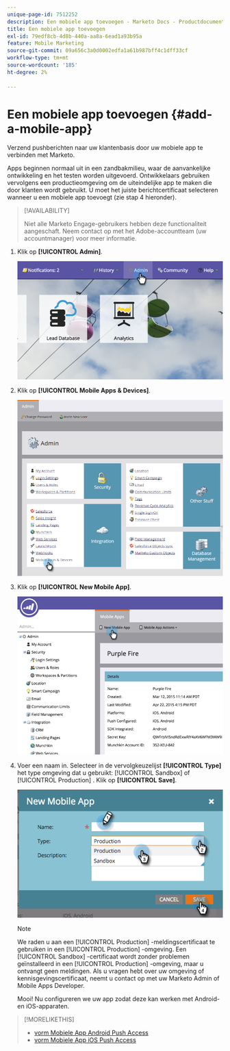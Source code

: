```yaml
---
unique-page-id: 7512252
description: Een mobiele app toevoegen - Marketo Docs - Productdocumentatie
title: Een mobiele app toevoegen
exl-id: 79edf8cb-4d8b-440a-aa8a-6ead1a93b95a
feature: Mobile Marketing
source-git-commit: 09a656c3a0d0002edfa1a61b987bff4c1dff33cf
workflow-type: tm+mt
source-wordcount: '185'
ht-degree: 2%

---
```


# Een mobiele app toevoegen {#add-a-mobile-app}

Verzend pushberichten naar uw klantenbasis door uw mobiele app te verbinden met Marketo.

Apps beginnen normaal uit in een zandbakmilieu, waar de aanvankelijke ontwikkeling en het testen worden uitgevoerd. Ontwikkelaars gebruiken vervolgens een productieomgeving om de uiteindelijke app te maken die door klanten wordt gebruikt. U moet het juiste berichtcertificaat selecteren wanneer u een mobiele app toevoegt (zie stap 4 hieronder).

>[!AVAILABILITY]
>
>
>Niet alle Marketo Engage-gebruikers hebben deze functionaliteit aangeschaft. Neem contact op met het Adobe-accountteam (uw accountmanager) voor meer informatie.

1. Klik op **[!UICONTROL Admin]**.

   ![](assets/image2015-4-22-16-3a12-3a32.png)

1. Klik op **[!UICONTROL Mobile Apps & Devices]**.

   ![](assets/image2016-1-12-15-3a42-3a30.png)

1. Klik op **[!UICONTROL New Mobile App]**.

   ![](assets/image2015-4-22-16-3a17-3a15.png)

1. Voer een naam in. Selecteer in de vervolgkeuzelijst **[!UICONTROL Type]** het type omgeving dat u gebruikt: [!UICONTROL Sandbox] of [!UICONTROL Production] . Klik op **[!UICONTROL Save]**.

   ![](assets/image2015-11-18-15-3a52-3a15.png)

   >[!NOTE]
   >
   >We raden u aan een [!UICONTROL Production] -meldingscertificaat te gebruiken in een [!UICONTROL Production] -omgeving. Een [!UICONTROL Sandbox] -certificaat wordt zonder problemen geïnstalleerd in een [!UICONTROL Production] -omgeving, maar u ontvangt geen meldingen. Als u vragen hebt over uw omgeving of kennisgevingscertificaat, neemt u contact op met uw Marketo Admin of Mobile Apps Developer.

   Mooi! Nu configureren we uw app zodat deze kan werken met Android- en iOS-apparaten.

>[!MORELIKETHIS]
>
>* [ vorm Mobiele App Android Push Access ](/help/marketo/product-docs/mobile-marketing/admin/configure-mobile-app-android-push-access.md)
>* [ vorm Mobiele App iOS Push Access ](/help/marketo/product-docs/mobile-marketing/admin/configure-mobile-app-ios-push-access.md)
